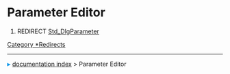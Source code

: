 # Parameter Editor
1.  REDIRECT [Std\_DlgParameter](Std_DlgParameter.md)



[Category   *Redirects](Category_Redirects.md)



---
![](images/Right_arrow.png) [documentation index](../README.md) > Parameter Editor
